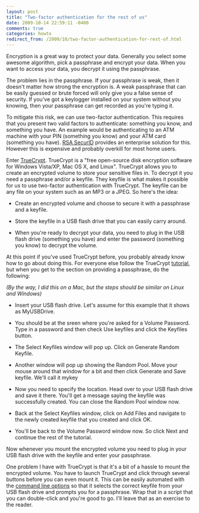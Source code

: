 ```yaml
---
layout: post
title: "Two-factor authentication for the rest of us"
date: 2009-10-14 22:59:11 -0400
comments: true
categories: howto
redirect_from: /2009/10/two-factor-authentication-for-rest-of.html
---
```


Encryption is a great way to protect your data. Generally you select some awesome algorithm, pick a passphrase and encrypt your data. When you want to access your data, you decrypt it using the passphrase. 

The problem lies in the passphrase. If your passphrase is weak, then it doesn't matter how strong the encryption is. A weak passphrase that can be easily guessed or brute forced will only give you a false sense of security. If you've got a keylogger installed on your system without you knowing, then your passphrase can get recorded as you're typing it. 

To mitigate this risk, we can use two-factor authentication. <!--more--> This requires that you present two valid factors to authenticate: something you know, and something you have. An example would be authenticating to an ATM machine with your PIN (something you know) and your ATM card (something you have). [RSA SecurID](http://www.rsa.com/node.aspx?id=1156) provides an enterprise solution for this. However this is expensive and probably overkill for most home users. 

Enter [TrueCrypt](http://www.truecrypt.org). TrueCrypt is a "free open-source disk encryption software for Windows Vista/XP, Mac OS X, and Linux". TrueCrypt allows you to create an encrypted volume to store your sensitive files in. To decrypt it you need a passphrase and/or a keyfile. They keyfile is what makes it possible for us to use two-factor authentication with TrueCrypt. The keyfile can be any file on your system such as an MP3 or a JPEG. So here's the idea:

* Create an encrypted volume and choose to secure it with a passphrase and a keyfile.

* Store the keyfile in a USB flash drive that you can easily carry around.

* When you're ready to decrypt your data, you need to plug in the USB flash drive (something you have) and enter the password (something you know) to decrypt the volume.

At this point if you've used TrueCrypt before, you probably already know how to go about doing this. For everyone else follow the TrueCrypt [tutorial](http://www.truecrypt.org/docs/?s=tutorial), but when you get to the section on providing a passphrase, do the following:

*(By the way, I did this on a Mac, but the steps should be similar on Linux and Windows)*


* Insert your USB flash drive. Let's assume for this example that it shows as MyUSBDrive.

* You should be at the sreen where you're asked for a Volume Password. Type in a password and then check Use keyfiles and click the Keyfiles button.

* The Select Keyfiles window will pop up. Click on Generate Random Keyfile.</li>

* Another window will pop up showing the Random Pool. Move your mouse around that window for a bit and then click Generate and Save keyfile. We'll call it mykey

* Now you need to specify the location. Head over to your USB flash drive and save it there. You'll get a message saying the keyfile was successfully created. You can close the Random Pool window now.

* Back at the Select Keyfiles window, click on Add Files and navigate to the newly created keyfile that you created and click OK.</li>

* You'll be back to the Volume Password window now.  So click Next and continue the rest of the tutorial.

Now whenever you mount the encrypted volume you need to plug in your USB flash drive with the keyfile and enter your passphrase. 

One problem I have with TrueCrypt is that it's a bit of a hassle to mount the encrypted volume. You have to launch TrueCrypt and click through several buttons before you can even mount it. This can be easily automated with the <a href="http://www.truecrypt.org/docs/command-line-usage">command line options</a> so that it selects the correct keyfile from your USB flash drive and prompts you for a passphrase. Wrap that in a script that you can double-click and you're good to go. I'll leave that as an exercise to the reader.  
